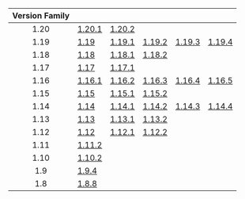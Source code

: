 | Version Family | | | | | |
|:---:|---|---|---|---|---|
| 1.20 | [1.20.1](https://github.com/BaldGang/spigot-build/releases/download/20231110/spigot-1.20.1.jar) | [1.20.2](https://github.com/BaldGang/spigot-build/releases/download/20231110/spigot-1.20.2.jar) | | | |
| 1.19 | [1.19](https://github.com/BaldGang/spigot-build/releases/download/20231110/spigot-1.19.jar) | [1.19.1](https://github.com/BaldGang/spigot-build/releases/download/20231110/spigot-1.19.1.jar) | [1.19.2](https://github.com/BaldGang/spigot-build/releases/download/20231110/spigot-1.19.2.jar) | [1.19.3](https://github.com/BaldGang/spigot-build/releases/download/20231110/spigot-1.19.3.jar) | [1.19.4](https://github.com/BaldGang/spigot-build/releases/download/20231110/spigot-1.19.4.jar) |
| 1.18 | [1.18](https://github.com/BaldGang/spigot-build/releases/download/20231110/spigot-1.18.jar) | [1.18.1](https://github.com/BaldGang/spigot-build/releases/download/20231110/spigot-1.18.1.jar) | [1.18.2](https://github.com/BaldGang/spigot-build/releases/download/20231110/spigot-1.18.2.jar) | | |
| 1.17 | [1.17](https://github.com/BaldGang/spigot-build/releases/download/20231110/spigot-1.17.jar) | [1.17.1](https://github.com/BaldGang/spigot-build/releases/download/20231110/spigot-1.17.1.jar) | | | |
| 1.16 | [1.16.1](https://github.com/BaldGang/spigot-build/releases/download/20231110/spigot-1.16.1.jar) | [1.16.2](https://github.com/BaldGang/spigot-build/releases/download/20231110/spigot-1.16.2.jar) | [1.16.3](https://github.com/BaldGang/spigot-build/releases/download/20231110/spigot-1.16.3.jar) | [1.16.4](https://github.com/BaldGang/spigot-build/releases/download/20231110/spigot-1.16.4.jar) | [1.16.5](https://github.com/BaldGang/spigot-build/releases/download/20231110/spigot-1.16.5.jar) |
| 1.15 | [1.15](https://github.com/BaldGang/spigot-build/releases/download/20231110/spigot-1.15.jar) | [1.15.1](https://github.com/BaldGang/spigot-build/releases/download/20231110/spigot-1.15.1.jar) | [1.15.2](https://github.com/BaldGang/spigot-build/releases/download/20231110/spigot-1.15.2.jar) | | |
| 1.14 | [1.14](https://github.com/BaldGang/spigot-build/releases/download/20231110/spigot-1.14.jar) | [1.14.1](https://github.com/BaldGang/spigot-build/releases/download/20231110/spigot-1.14.1.jar) | [1.14.2](https://github.com/BaldGang/spigot-build/releases/download/20231110/spigot-1.14.2.jar) | [1.14.3](https://github.com/BaldGang/spigot-build/releases/download/20231110/spigot-1.14.3.jar) | [1.14.4](https://github.com/BaldGang/spigot-build/releases/download/20231110/spigot-1.14.4.jar) |
| 1.13 | [1.13](https://github.com/BaldGang/spigot-build/releases/download/20231110/spigot-1.13.jar) | [1.13.1](https://github.com/BaldGang/spigot-build/releases/download/20231110/spigot-1.13.1.jar) | [1.13.2](https://github.com/BaldGang/spigot-build/releases/download/20231110/spigot-1.13.2.jar) | | |
| 1.12 | [1.12](https://github.com/BaldGang/spigot-build/releases/download/20231110/spigot-1.12.jar) | [1.12.1](https://github.com/BaldGang/spigot-build/releases/download/20231110/spigot-1.12.1.jar) | [1.12.2](https://github.com/BaldGang/spigot-build/releases/download/20231110/spigot-1.12.2.jar) | | |
| 1.11 | [1.11.2](https://github.com/BaldGang/spigot-build/releases/download/20231110/spigot-1.11.2.jar) | | | | |
| 1.10 | [1.10.2](https://github.com/BaldGang/spigot-build/releases/download/20231110/spigot-1.10.2.jar) | | | | |
| 1.9 | [1.9.4](https://github.com/BaldGang/spigot-build/releases/download/20231110/spigot-1.9.4.jar) | | | | |
| 1.8 | [1.8.8](https://github.com/BaldGang/spigot-build/releases/download/20231110/spigot-1.8.8.jar) | | | | |
